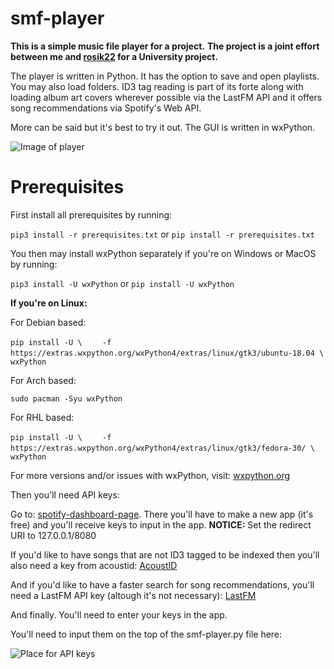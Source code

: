 # smf-player

**This is a simple music file player for a project.**
**The project is a joint effort between me and [rosik22](https://www.github.com/rosik22 "rosik22") for a University project.**

The player is written in Python. It has the option to save and open playlists. You may also load folders.
ID3 tag reading is part of its forte along with loading album art covers wherever possible via the LastFM API and it offers 
song recommendations via Spotify's Web API.

More can be said but it's best to try it out. The GUI is written in wxPython.



![Image of player](https://github.com/roterabe/smf-player/blob/master/example.png)



# Prerequisites

First install all prerequisites by running:

`pip3 install -r prerequisites.txt` or `pip install -r prerequisites.txt`

You then may install wxPython separately if you're on Windows or MacOS by running:

`pip3 install -U wxPython` or `pip install -U wxPython`

**If you're on Linux:**

For Debian based:

`pip install -U \`
`    -f https://extras.wxpython.org/wxPython4/extras/linux/gtk3/ubuntu-18.04 \`
`    wxPython`

For Arch based:

`sudo pacman -Syu wxPython`

For RHL based:

`pip install -U \`
`    -f https://extras.wxpython.org/wxPython4/extras/linux/gtk3/fedora-30/ \`
`    wxPython`

For more versions and/or issues with wxPython, visit: [wxpython.org](https://wxpython.org/pages/downloads/)

Then you'll need API keys:

Go to: [spotify-dashboard-page](https://developer.spotify.com/dashboard/applications). There you'll have to make a new app (it's free) and you'll receive keys to input in the app. **NOTICE:** Set the redirect URI to 127.0.0.1/8080

If you'd like to have songs that are not ID3 tagged to be indexed then you'll also need a key from acoustid: [AcoustID](https://acoustid.org/login?return_url=https%3A%2F%2Facoustid.org%2Fnew-application)

And if you'd like to have a faster search for song recommendations, you'll need a LastFM API key (altough it's not necessary): [LastFM](https://secure.last.fm/login?next=/api/account/create)

And finally. You'll need to enter your keys in the app.

You'll need to input them on the top of the smf-player.py file here:

![Place for API keys](https://github.com/roterabe/smf-player/blob/master/keys.png)
